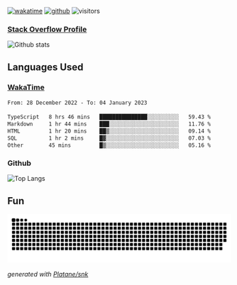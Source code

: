 [![wakatime](https://wakatime.com/badge/user/82c377cd-a54c-404c-b7df-177b313ca539.svg)](https://wakatime.com/@82c377cd-a54c-404c-b7df-177b313ca539)
[![github](https://img.shields.io/github/followers/xinthose?logo=github&style=plastic)](https://github.com/alanhamlett?tab=followers)
![visitors](https://visitor-badge.glitch.me/badge?page_id=xinthose&left_color=green&right_color=red)
### [Stack Overflow Profile](https://stackoverflow.com/users/4056146/xinthose)

![Github stats](https://github-readme-stats.vercel.app/api?username=xinthose&show_icons=true&theme=radical&count_private=true)

## Languages Used

### [WakaTime](https://wakatime.com/)
<!--START_SECTION:waka-->

```text
From: 28 December 2022 - To: 04 January 2023

TypeScript   8 hrs 46 mins   ███████████████░░░░░░░░░░   59.43 %
Markdown     1 hr 44 mins    ███░░░░░░░░░░░░░░░░░░░░░░   11.76 %
HTML         1 hr 20 mins    ██▒░░░░░░░░░░░░░░░░░░░░░░   09.14 %
SQL          1 hr 2 mins     █▓░░░░░░░░░░░░░░░░░░░░░░░   07.03 %
Other        45 mins         █▒░░░░░░░░░░░░░░░░░░░░░░░   05.16 %
```

<!--END_SECTION:waka-->

### Github

![Top Langs](https://github-readme-stats.vercel.app/api/top-langs/?username=xinthose)

## Fun
![github contribution grid snake animation](https://raw.githubusercontent.com/xinthose/xinthose/output/github-contribution-grid-snake.svg)

_generated with [Platane/snk](https://github.com/Platane/snk)_
